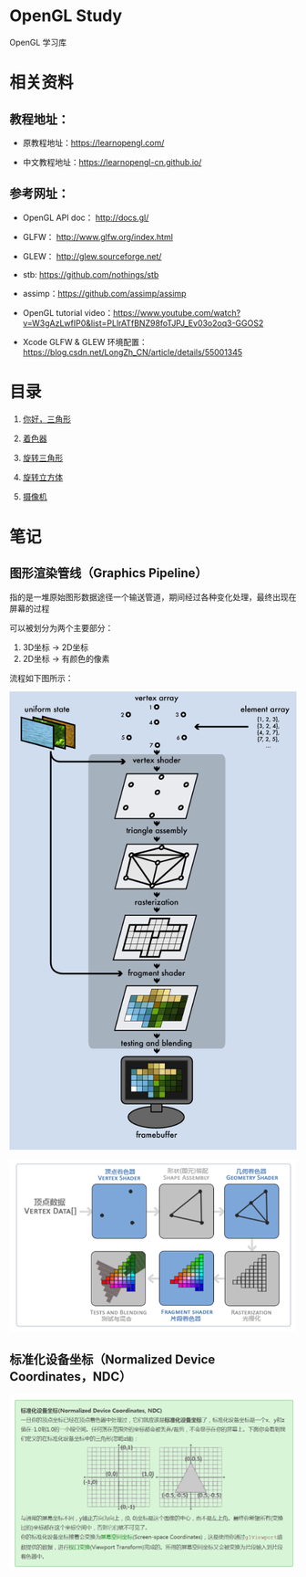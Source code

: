 # OpenGL Study

OpenGL 学习库

# 相关资料
## 教程地址：

  - 原教程地址：https://learnopengl.com/
  
  - 中文教程地址：https://learnopengl-cn.github.io/

## 参考网址：

  - OpenGL API doc： http://docs.gl/
  
  - GLFW： http://www.glfw.org/index.html
  
  - GLEW： http://glew.sourceforge.net/
  
  - stb: https://github.com/nothings/stb
  
  - assimp：https://github.com/assimp/assimp
  
  - OpenGL tutorial video：https://www.youtube.com/watch?v=W3gAzLwfIP0&list=PLlrATfBNZ98foTJPJ_Ev03o2oq3-GGOS2

  - Xcode GLFW & GLEW 环境配置：https://blog.csdn.net/LongZh_CN/article/details/55001345

# 目录

1. [你好，三角形](https://github.com/yangruihan/OpenGL_study/tree/master/OpenGL_study/src/test/test1)

2. [着色器](https://github.com/yangruihan/OpenGL_study/tree/master/OpenGL_study/src/test/test2)

3. [旋转三角形](https://github.com/yangruihan/OpenGL_study/tree/master/OpenGL_study/src/test/test3)

4. [旋转立方体](https://github.com/yangruihan/OpenGL_study/tree/master/OpenGL_study/src/test/test4)

5. [摄像机](https://github.com/yangruihan/OpenGL_study/tree/master/OpenGL_study/src/test/test5)

# 笔记
## 图形渲染管线（Graphics Pipeline）

指的是一堆原始图形数据途径一个输送管道，期间经过各种变化处理，最终出现在屏幕的过程

可以被划分为两个主要部分：

1. 3D坐标 -> 2D坐标
2. 2D坐标 -> 有颜色的像素

流程如下图所示：

![](README/1.png)

![](README/2.png)

## 标准化设备坐标（Normalized Device Coordinates，NDC）

![](README/3.png)
